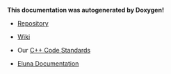 **This documentation was autogenerated by Doxygen!**

- [Repository](https://github.com/azerothcore/azerothcore-wotlk)

- [Wiki](https://www.azerothcore.org/wiki/home)

- Our [C++ Code Standards](https://www.azerothcore.org/wiki/cpp-code-standards)

- [Eluna Documentation](https://www.azerothcore.org/pages/eluna/)
